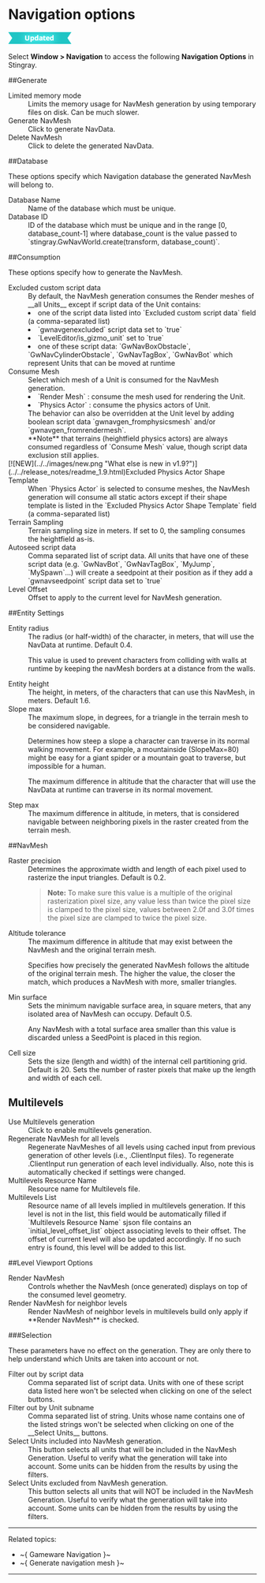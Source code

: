 # Navigation options

![UPDATED](../../images/updated.png)

Select **Window > Navigation** to access the following **Navigation Options** in Stingray.

##Generate

<dl>

<dt>Limited memory mode</dt>
<dd>Limits the memory usage for NavMesh generation by using temporary files on disk. Can be much slower.</dd>

<dt>Generate NavMesh</dt>
<dd>Click to generate NavData.</dd>

<dt>Delete NavMesh</dt>
<dd>Click to delete the generated NavData.</dd>

<dl>

##Database

These options specify which Navigation database the generated NavMesh will belong to.

<dl>

<dt>Database Name</dt>
<dd>Name of the database which must be unique.</dd>

<dt>Database ID</dt>
<dd>ID of the database which must be unique and in the range [0, database_count-1] where database_count is the value passed to `stingray.GwNavWorld.create(transform, database_count)`.</dd>

</dl>

##Consumption

These options specify how to generate the NavMesh.

<dl>

<dt>Excluded custom script data</dt>
<dd>By default, the NavMesh generation consumes the Render meshes of __all Units__ except if script data of the Unit contains:
<li> one of the script data listed into `Excluded custom script data` field (a comma-separated list)</li>
<li> `gwnavgenexcluded` script data set to `true`</li>
<li> `LevelEditor/is_gizmo_unit` set to `true`</li>
<li> one of these script data: `GwNavBoxObstacle`, `GwNavCylinderObstacle`, `GwNavTagBox`, `GwNavBot` which represent Units that can be moved at runtime</li>
</dd>

<dt>Consume Mesh</dt>
<dd>Select which mesh of a Unit is consumed for the NavMesh generation.
 <li>  `Render Mesh` : consume the mesh used for rendering the Unit.</li>
 <li>  `Physics Actor` :  consume the physics actors of Unit.</li>
 The behavior can also be overridden at the Unit level by adding boolean script data `gwnavgen_fromphysicsmesh` and/or `gwnavgen_fromrendermesh`.
 <br/>**Note** that terrains (heightfield physics actors) are always consumed regardless of `Consume Mesh` value, though script data exclusion still applies.
</dd>

<dt>[![NEW](../../images/new.png "What else is new in v1.9?")](../../release_notes/readme_1.9.html)Excluded Physics Actor Shape Template</dt>
<dd>When `Physics Actor` is selected to consume meshes, the NavMesh generation will consume all static actors except if their shape template is listed in the `Excluded Physics Actor Shape Template` field (a comma-separated list)</dd>

<dt>Terrain Sampling</dt>
<dd>Terrain sampling size in meters. If set to 0, the sampling consumes the heightfield as-is.</dd>

<dt>Autoseed script data</dt>
<dd> Comma separated list of script data. All units that have one of these script data (e.g. `GwNavBot`, `GwNavTagBox`, `MyJump`, `MySpawn`...) will create a seedpoint at their position as if they add a `gwnavseedpoint` script data set to `true`</dd>

<dt>Level Offset</dt>
<dd>Offset to apply to the current level for NavMesh generation.</dd>

</dl>

##Entity Settings

<dl>

<dt>Entity radius</dt>

<dd>The radius (or half-width) of the character, in meters, that will use the NavData at runtime. Default 0.4.

This value is used to prevent characters from colliding with walls at runtime by keeping the navMesh borders at a distance from the walls.</dd>

<dt>Entity height</dt>

<dd>The height, in meters, of the characters that can use this NavMesh, in meters. Default 1.6.</dd>

<dt>Slope max</dt>

<dd>The maximum slope, in degrees, for a triangle in the terrain mesh to be considered navigable.

Determines how steep a slope a character can traverse in its normal walking movement. For example, a mountainside (SlopeMax=80) might be easy for a giant spider or a mountain goat to traverse, but impossible for a human.

The maximum difference in altitude that the character that will use the NavData at runtime can traverse in its normal movement.</dd>

<dt>Step max</dt>

<dd>The maximum difference in altitude, in meters, that is considered navigable between neighboring pixels in the raster created from the terrain mesh.</dd>

</dl>

##NavMesh

<dl>
<dt>Raster precision</dt>

<dd>Determines the approximate width and length of each pixel used to rasterize the input triangles. Default is 0.2.

>**Note:** To make sure this value is a multiple of the original rasterization pixel size, any value less than twice the pixel size is clamped to the pixel size, values between 2.0f and 3.0f times the pixel size are clamped to twice the pixel size.

</dd>

<dt>Altitude tolerance</dt>

<dd>The maximum difference in altitude that may exist between the NavMesh and the original terrain mesh.

Specifies how precisely the generated NavMesh follows the altitude of the original terrain mesh. The higher the value, the closer the match, which produces a NavMesh with more, smaller triangles.</dd>

<dt>Min surface</dt>

<dd>Sets the minimum navigable surface area, in square meters, that any isolated area of NavMesh can occupy. Default 0.5.

Any NavMesh with a total surface area smaller than this value is discarded unless a SeedPoint is placed in this region.</dd>

<dt>Cell size</dt>

<dd>Sets the size (length and width) of the internal cell partitioning grid. Default is 20.
Sets the number of raster pixels that make up the length and width of each cell.</dd>

</dl>

## Multilevels

<dl>

<dt>Use Multilevels generation</dt>
<dd> Click to enable multilevels generation.</dd>

<dt>Regenerate NavMesh for all levels</dt>
<dd>Regenerate NavMeshes of all levels using cached input from previous generation of other levels (i.e., .ClientInput files). To regenerate .ClientInput run generation of each level individually. Also, note this is automatically checked if settings were changed.</dd>

<dt>Multilevels Resource Name</dt>
<dd>Resource name for Multilevels file.</dd>

<dt>Multilevels List</dt>
<dd>Resource name of all levels implied in multilevels generation. If this level is not in the list, this field would be automatically filled if `Multilevels Resource Name` sjson file contains an `initial_level_offset_list` object associating levels to their offset. The offset of current level will also be updated accordingly. If no such entry is found, this level will be added to this list.</dd>

</dl>

##Level Viewport Options

<dl>

<dt>Render NavMesh</dt>
<dd>Controls whether the NavMesh (once generated) displays on top of the consumed level geometry.</dd>

<dt>Render NavMesh for neighbor levels</dt>
<dd>Render NavMesh of neighbor levels in multilevels build only apply if **Render NavMesh** is checked.</dd>

</dl>

###Selection

These parameters have no effect on the generation. They are only there to help understand which Units are taken into account or not.

<dl>

<dt>Filter out by script data</dt>

<dd>Comma separated list of script data. Units with one of these script data listed here won't be selected when clicking on one of the select buttons.</dd>

<dt>Filter out by Unit subname</dt>

<dd>Comma separated list of string. Units whose name contains one of the listed strings won't be selected when clicking on one of the __Select Units__ buttons.</dd>

<dt>Select Units included into NavMesh generation.</dt>

<dd>This button selects all units that will be included in the NavMesh Generation. Useful to verify what the generation will take into account. Some units can be hidden from the results by using the filters.</dd>

<dt>Select Units excluded from NavMesh generation.</dt>

<dd>This button selects all units that will NOT be included in the NavMesh Generation. Useful to verify what the generation will take into account. Some units can be hidden from the results by using the filters.</dd>

<dl>

---
Related topics:
-	~{ Gameware Navigation }~
-	~{ Generate navigation mesh }~
---
